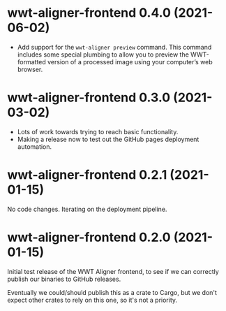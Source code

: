 # wwt-aligner-frontend 0.4.0 (2021-06-02)

- Add support for the `wwt-aligner preview` command. This command includes some
  special plumbing to allow you to preview the WWT-formatted version of a
  processed image using your computer’s web browser.


# wwt-aligner-frontend 0.3.0 (2021-03-02)

- Lots of work towards trying to reach basic functionality.
- Making a release now to test out the GitHub pages deployment automation.


# wwt-aligner-frontend 0.2.1 (2021-01-15)

No code changes. Iterating on the deployment pipeline.


# wwt-aligner-frontend 0.2.0 (2021-01-15)

Initial test release of the WWT Aligner frontend, to see if we can correctly
publish our binaries to GitHub releases.

Eventually we could/should publish this as a crate to Cargo, but we don't expect
other crates to rely on this one, so it's not a priority.
